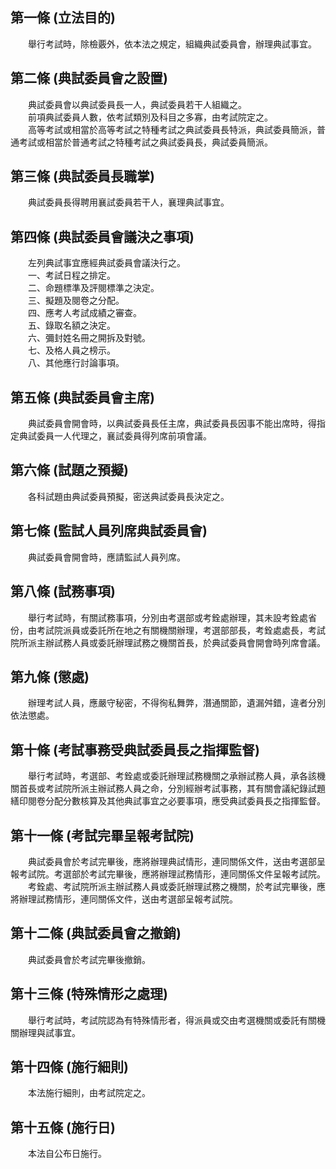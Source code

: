 第一條 (立法目的)
-----------------
　　舉行考試時，除檢覈外，依本法之規定，組織典試委員會，辦理典試事宜。  


第二條 (典試委員會之設置)
-------------------------
　　典試委員會以典試委員長一人，典試委員若干人組織之。  
　　前項典試委員人數，依考試類別及科目之多寡，由考試院定之。  
　　高等考試或相當於高等考試之特種考試之典試委員長特派，典試委員簡派，普通考試或相當於普通考試之特種考試之典試委員長，典試委員簡派。  


第三條 (典試委員長職掌)
-----------------------
　　典試委員長得聘用襄試委員若干人，襄理典試事宜。  


第四條 (典試委員會議決之事項)
-----------------------------
　　左列典試事宜應經典試委員會議決行之。  
　　一、考試日程之排定。  
　　二、命題標準及評閱標準之決定。  
　　三、擬題及閱卷之分配。  
　　四、應考人考試成績之審查。  
　　五、錄取名額之決定。  
　　六、彌封姓名冊之開拆及對號。  
　　七、及格人員之榜示。  
　　八、其他應行討論事項。  


第五條 (典試委員會主席)
-----------------------
　　典試委員會開會時，以典試委員長任主席，典試委員長因事不能出席時，得指定典試委員一人代理之，襄試委員得列席前項會議。  


第六條 (試題之預擬)
-------------------
　　各科試題由典試委員預擬，密送典試委員長決定之。  


第七條 (監試人員列席典試委員會)
-------------------------------
　　典試委員會開會時，應請監試人員列席。  


第八條 (試務事項)
-----------------
　　舉行考試時，有關試務事項，分別由考選部或考銓處辦理，其未設考銓處省份，由考試院派員或委託所在地之有關機關辦理，考選部部長，考銓處處長，考試院所派主辦試務人員或委託辦理試務之機關首長，於典試委員會開會時列席會議。  


第九條 (懲處)
-------------
　　辦理考試人員，應嚴守秘密，不得徇私舞弊，潛通關節，遺漏舛錯，違者分別依法懲處。  


第十條 (考試事務受典試委員長之指揮監督)
---------------------------------------
　　舉行考試時，考選部、考銓處或委託辦理試務機關之承辦試務人員，承各該機關首長或考試院所派主辦試務人員之命，分別經辦考試事務，其有關會議紀錄試題繕印閱卷分配分數核算及其他典試事宜之必要事項，應受典試委員長之指揮監督。  


第十一條 (考試完畢呈報考試院)
-----------------------------
　　典試委員會於考試完畢後，應將辦理典試情形，連同關係文件，送由考選部呈報考試院。考選部於考試完畢後，應將辦理試務情形，連同關係文件呈報考試院。  
　　考銓處、考試院所派主辦試務人員或委託辦理試務之機關，於考試完畢後，應將辦理試務情形，連同關係文件，送由考選部呈報考試院。  


第十二條 (典試委員會之撤銷)
---------------------------
　　典試委員會於考試完畢後撤銷。  


第十三條 (特殊情形之處理)
-------------------------
　　舉行考試時，考試院認為有特殊情形者，得派員或交由考選機關或委託有關機關辦理與試事宜。  


第十四條 (施行細則)
-------------------
　　本法施行細則，由考試院定之。  


第十五條 (施行日)
-----------------
　　本法自公布日施行。